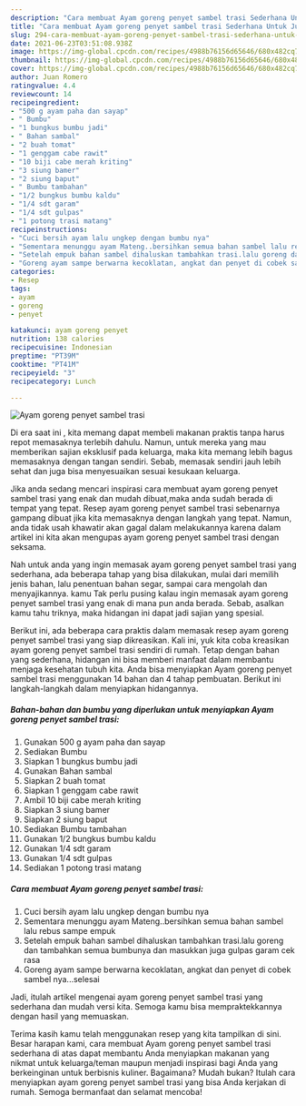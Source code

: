 ```yaml
---
description: "Cara membuat Ayam goreng penyet sambel trasi Sederhana Untuk Jualan"
title: "Cara membuat Ayam goreng penyet sambel trasi Sederhana Untuk Jualan"
slug: 294-cara-membuat-ayam-goreng-penyet-sambel-trasi-sederhana-untuk-jualan
date: 2021-06-23T03:51:08.938Z
image: https://img-global.cpcdn.com/recipes/4988b76156d65646/680x482cq70/ayam-goreng-penyet-sambel-trasi-foto-resep-utama.jpg
thumbnail: https://img-global.cpcdn.com/recipes/4988b76156d65646/680x482cq70/ayam-goreng-penyet-sambel-trasi-foto-resep-utama.jpg
cover: https://img-global.cpcdn.com/recipes/4988b76156d65646/680x482cq70/ayam-goreng-penyet-sambel-trasi-foto-resep-utama.jpg
author: Juan Romero
ratingvalue: 4.4
reviewcount: 14
recipeingredient:
- "500 g ayam paha dan sayap"
- " Bumbu"
- "1 bungkus bumbu jadi"
- " Bahan sambal"
- "2 buah tomat"
- "1 genggam cabe rawit"
- "10 biji cabe merah kriting"
- "3 siung bamer"
- "2 siung baput"
- " Bumbu tambahan"
- "1/2 bungkus bumbu kaldu"
- "1/4 sdt garam"
- "1/4 sdt gulpas"
- "1 potong trasi matang"
recipeinstructions:
- "Cuci bersih ayam lalu ungkep dengan bumbu nya"
- "Sementara menunggu ayam Mateng..bersihkan semua bahan sambel lalu rebus sampe empuk"
- "Setelah empuk bahan sambel dihaluskan tambahkan trasi.lalu goreng dan tambahkan semua bumbunya dan masukkan juga gulpas garam cek rasa"
- "Goreng ayam sampe berwarna kecoklatan, angkat dan penyet di cobek sambel nya...selesai"
categories:
- Resep
tags:
- ayam
- goreng
- penyet

katakunci: ayam goreng penyet 
nutrition: 138 calories
recipecuisine: Indonesian
preptime: "PT39M"
cooktime: "PT41M"
recipeyield: "3"
recipecategory: Lunch

---
```



![Ayam goreng penyet sambel trasi](https://img-global.cpcdn.com/recipes/4988b76156d65646/680x482cq70/ayam-goreng-penyet-sambel-trasi-foto-resep-utama.jpg)

Di era  saat ini , kita memang dapat membeli makanan praktis tanpa harus repot memasaknya terlebih dahulu. Namun, untuk mereka yang mau memberikan sajian eksklusif pada keluarga, maka kita memang lebih bagus memasaknya dengan tangan sendiri. Sebab, memasak sendiri jauh lebih sehat dan juga bisa menyesuaikan sesuai kesukaan keluarga.

Jika anda sedang mencari inspirasi cara membuat ayam goreng penyet sambel trasi yang enak dan mudah dibuat,maka anda sudah berada di tempat yang tepat. Resep ayam goreng penyet sambel trasi  sebenarnya gampang dibuat jika kita memasaknya dengan langkah yang tepat. Namun, anda tidak usah khawatir akan gagal dalam melakukannya 
karena dalam artikel ini kita akan mengupas ayam goreng penyet sambel trasi dengan seksama.  



Nah untuk anda yang ingin memasak ayam goreng penyet sambel trasi yang sederhana, ada beberapa tahap yang bisa dilakukan, mulai dari memilih jenis bahan, lalu penentuan bahan segar, sampai cara mengolah dan menyajikannya. kamu Tak perlu pusing kalau ingin memasak ayam goreng penyet sambel trasi yang enak di mana pun anda berada. Sebab, asalkan kamu  tahu triknya, maka hidangan ini dapat jadi sajian yang spesial.

Berikut ini, ada beberapa cara praktis  dalam memasak resep ayam goreng penyet sambel trasi yang siap dikreasikan. Kali ini, yuk kita coba kreasikan ayam goreng penyet sambel trasi sendiri di rumah. Tetap dengan bahan yang sederhana, hidangan ini bisa memberi manfaat dalam membantu menjaga kesehatan tubuh kita. Anda bisa menyiapkan Ayam goreng penyet sambel trasi menggunakan 14 bahan dan 4 tahap pembuatan. Berikut ini langkah-langkah dalam menyiapkan hidangannya.

<!--inarticleads1-->

##### Bahan-bahan dan bumbu yang diperlukan untuk menyiapkan Ayam goreng penyet sambel trasi:

1. Gunakan 500 g ayam paha dan sayap
1. Sediakan  Bumbu
1. Siapkan 1 bungkus bumbu jadi
1. Gunakan  Bahan sambal
1. Siapkan 2 buah tomat
1. Siapkan 1 genggam cabe rawit
1. Ambil 10 biji cabe merah kriting
1. Siapkan 3 siung bamer
1. Siapkan 2 siung baput
1. Sediakan  Bumbu tambahan
1. Gunakan 1/2 bungkus bumbu kaldu
1. Gunakan 1/4 sdt garam
1. Gunakan 1/4 sdt gulpas
1. Sediakan 1 potong trasi matang




<!--inarticleads2-->

##### Cara membuat Ayam goreng penyet sambel trasi:

1. Cuci bersih ayam lalu ungkep dengan bumbu nya
1. Sementara menunggu ayam Mateng..bersihkan semua bahan sambel lalu rebus sampe empuk
1. Setelah empuk bahan sambel dihaluskan tambahkan trasi.lalu goreng dan tambahkan semua bumbunya dan masukkan juga gulpas garam cek rasa
1. Goreng ayam sampe berwarna kecoklatan, angkat dan penyet di cobek sambel nya...selesai




Jadi, itulah artikel mengenai  ayam goreng penyet sambel trasi  yang sederhana dan mudah versi kita. Semoga kamu bisa mempraktekkannya dengan hasil yang memuaskan. 

Terima kasih kamu telah menggunakan resep yang kita tampilkan di sini. Besar harapan kami, cara membuat  Ayam goreng penyet sambel trasi sederhana di atas dapat membantu Anda menyiapkan makanan yang nikmat untuk keluarga/teman maupun menjadi inspirasi bagi Anda yang berkeinginan untuk berbisnis kuliner. Bagaimana? Mudah bukan? Itulah cara menyiapkan ayam goreng penyet sambel trasi yang bisa Anda kerjakan di rumah. Semoga bermanfaat dan selamat mencoba!

